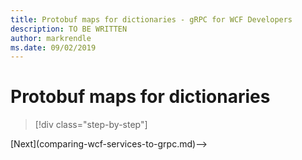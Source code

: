 ```yaml
---
title: Protobuf maps for dictionaries - gRPC for WCF Developers
description: TO BE WRITTEN
author: markrendle
ms.date: 09/02/2019
---
```


# Protobuf maps for dictionaries

>[!div class="step-by-step"]
<!-->[Next](comparing-wcf-services-to-grpc.md)-->
